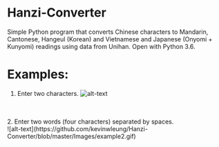 # Hanzi-Converter
Simple Python program that converts Chinese characters to Mandarin, Cantonese, Hangeul (Korean) and Vietnamese and Japanese (Onyomi + Kunyomi) readings using data from Unihan. Open with Python 3.6.

# Examples:
1. Enter two characters.
![alt-text](https://github.com/kevinwleung/Hanzi-Converter/blob/master/Images/example1.gif)
<br>
<br> 
2. Enter two words (four characters) separated by spaces.
<br>
![alt-text](https://github.com/kevinwleung/Hanzi-Converter/blob/master/Images/example2.gif)
